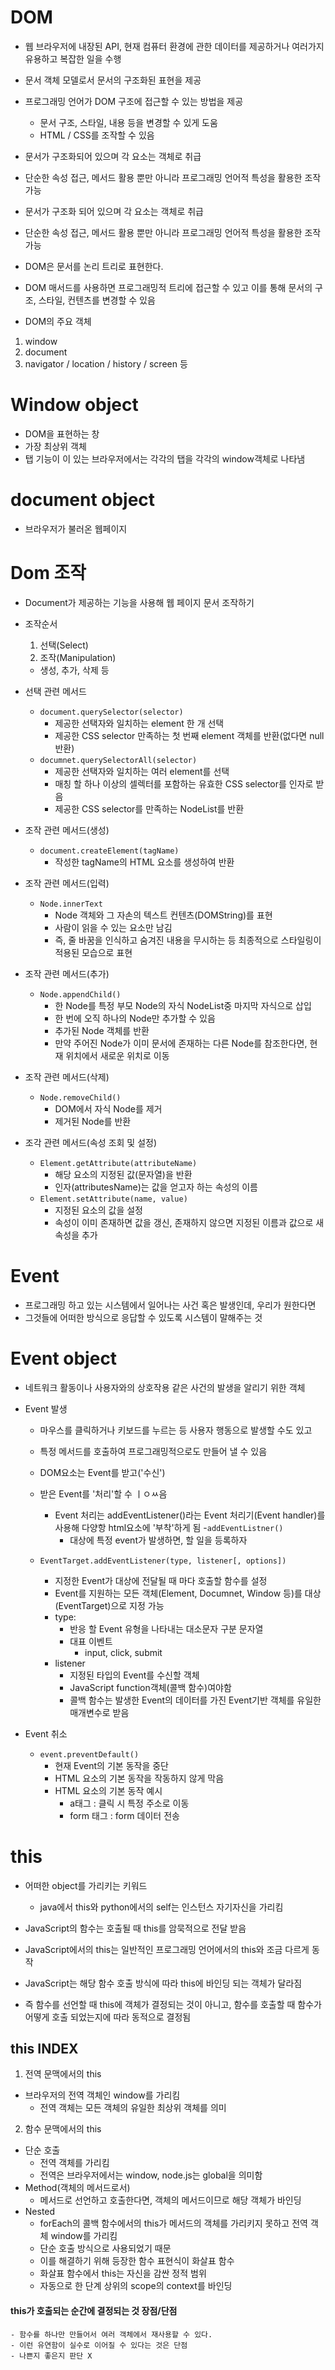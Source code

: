 # DOM

- 웹 브라우저에 내장된 API, 현재 컴퓨터 환경에 관한 데이터를 제공하거나 여러가지 유용하고 복잡한 일을 수행
  
- 문서 객체 모델로서 문서의 구조화된 표현을 제공
  
- 프로그래밍 언어가 DOM 구조에 접근할 수 있는 방법을 제공
  
  - 문서 구조, 스타일, 내용 등을 변경할 수 있게 도움
  - HTML / CSS를 조작할 수 있음
- 문서가 구조화되어 있으며 각 요소는 객체로 취급
  
- 단순한 속성 접근, 메서드 활용 뿐만 아니라 프로그래밍 언어적 특성을 활용한 조작 가능
  
- 문서가 구조화 되어 있으며 각 요소는 객체로 취급
  
- 단순한 속성 접근, 메서드 활용 뿐만 아니라 프로그래밍 언어적 특성을 활용한 조작 가능
  
- DOM은 문서를 논리 트리로 표현한다.
  
- DOM 매서드를 사용하면 프로그래밍적 트리에 접근할 수 있고 이를 통해 문서의 구조, 스타일, 컨텐츠를 변경할 수 있음
  
- DOM의 주요 객체
  

1. window
2. document
3. navigator / location / history / screen 등

# Window object

- DOM을 표현하는 창
- 가장 최상위 객체
- 탭 기능이 이 있는 브라우저에서는 각각의 탭을 각각의 window객체로 나타냄

# document object

- 브라우저가 불러온 웹페이지

# Dom 조작

- Document가 제공하는 기능을 사용해 웹 페이지 문서 조작하기
  
- 조작순서
  
  1. 선택(Select)
  2. 조작(Manipulation)
    - 생성, 추가, 삭제 등
- 선택 관련 메서드
  
  - ```document.querySelector(selector)```
    - 제공한 선택자와 일치하는 element 한 개 선택
    - 제공한 CSS selector 만족하는 첫 번째 element 객체를 반환(없다면 null 반환)
  - ```documnet.querySelectorAll(selector)```
    - 제공한 선택자와 일치하는 여러 element를 선택
    - 매칭 할 하나 이상의 셀렉터를 포함하는 유효한 CSS selector를 인자로 받음
    - 제공한 CSS selector를 만족하는 NodeList를 반환
- 조작 관련 메서드(생성)
  
  - ```document.createElement(tagName)```
    - 작성한 tagName의 HTML 요소를 생성하여 반환
- 조작 관련 메서드(입력)
  
  - ```Node.innerText```
    - Node 객체와 그 자손의 텍스트 컨텐츠(DOMString)를 표현
    - 사람이 읽을 수 있는 요소만 남김
    - 즉, 줄 바꿈을 인식하고 숨겨진 내용을 무시하는 등 최종적으로 스타일링이 적용된 모습으로 표현
- 조작 관련 메서드(추가)
  
  - ```Node.appendChild()```
    - 한 Node를 특정 부모 Node의 자식 NodeList중 마지막 자식으로 삽입
    - 한 번에 오직 하나의 Node만 추가할 수 있음
    - 추가된 Node 객체를 반환
    - 만약 주어진 Node가 이미 문서에 존재하는 다른 Node를 참조한다면, 현재 위치에서 새로운 위치로 이동
- 조작 관련 메서드(삭제)
  
  - ```Node.removeChild()```
    - DOM에서 자식 Node를 제거
    - 제거된 Node를 반환
- 조각 관련 메서드(속성 조회 및 설정)
  
  - ```Element.getAttribute(attributeName)```
    - 해당 요소의 지정된 값(문자열)을 반환
    - 인자(attributesName)는 값을 얻고자 하는 속성의 이름
  - ```Element.setAttribute(name, value)```
    - 지정된 요소의 값을 설정
    - 속성이 이미 존재하면 값을 갱신, 존재하지 않으면 지정된 이름과 값으로 새 속성을 추가

# Event

- 프로그래밍 하고 있는 시스템에서 일어나는 사건 혹은 발생인데, 우리가 원한다면
- 그것들에 어떠한 방식으로 응답할 수 있도록 시스템이 말해주는 것

# Event object

- 네트워크 활동이나 사용자와의 상호작용 같은 사건의 발생을 알리기 위한 객체
  
- Event 발생
  
  - 마우스를 클릭하거나 키보드를 누르는 등 사용자 행동으로 발생할 수도 있고
    
  - 특정 메서드를 호출하여 프로그래밍적으로도 만들어 낼 수 있음
    
  - DOM요소는 Event를 받고('수신')
    
  - 받은 Event를 '처리'할 수 ㅣㅇㅆ음
    
    - Event 처리는 addEventListener()라는 Event 처리기(Event handler)를 사용해 다양항 html요소에 '부착'하게 됨
      -```addEventListner()```
      - 대상에 특정 event가 발생하면, 할 일을 등록하자
  - ```EventTarget.addEventListener(type, listener[, options])```
    
    - 지정한 Event가 대상에 전달될 때 마다 호출할 함수를 설정
    - Event를 지원하는 모든 객체(Element, Documnet, Window 등)를 대상(EventTarget)으로 지정 가능
    - type:
      - 반응 할 Event 유형을 나타내는 대소문자 구분 문자열
      - 대표 이벤트
        - input, click, submit
    - listener
      - 지정된 타입의 Event를 수신할 객체
      - JavaScript function객체(콜백 함수)여야함
      - 콜백 함수는 발생한 Event의 데이터를 가진 Event기반 객체를 유일한 매개변수로 받음
- Event 취소
  
  - ```event.preventDefault()```
    - 현재 Event의 기본 동작을 중단
    - HTML 요소의 기본 동작을 작동하지 않게 막음
    - HTML 요소의 기본 동작 예시
      - a태그 : 클릭 시 특정 주소로 이동
      - form 태그 : form 데이터 전송

# this

- 어떠한 object를 가리키는 키워드
  
  - java에서 this와 python에서의 self는 인스턴스 자기자신을 가리킴
- JavaScript의 함수는 호출될 때 this를 암묵적으로 전달 받음
  
- JavaScript에서의 this는 일반적인 프로그래밍 언어에서의 this와 조금 다르게 동작
  
- JavaScript는 해당 함수 호출 방식에 따라 this에 바인딩 되는 객체가 달라짐
  
- 즉 함수를 선언할 때 this에 객체가 결정되는 것이 아니고, 함수를 호출할 때 함수가 어떻게 호출 되었는지에 따라 동적으로 결정됨
  

## this INDEX

1. 전역 문맥에서의 this
  - 브라우저의 전역 객체인 window를 가리킴
    - 전역 객체는 모든 객체의 유일한 최상위 객체를 의미
2. 함수 문맥에서의 this
  - 단순 호출
    - 전역 객체를 가리킴
    - 전역은 브라우저에서는 window, node.js는 global을 의미함
  - Method(객체의 메서드로서)
    - 메서드로 선언하고 호출한다면, 객체의 메서드이므로 해당 객체가 바인딩
  - Nested
    - forEach의 콜백 함수에서의 this가 메서드의 객체를 가리키지 못하고 전역 객체 window를 가리킴
    - 단순 호출 방식으로 사용되었기 때문
    - 이를 해결하기 위해 등장한 함수 표현식이 화살표 함수
    - 화살표 함수에서 this는 자신을 감싼 정적 범위
    - 자동으로 한 단계 상위의 scope의 context를 바인딩

#### this가 호출되는 순간에 결정되는 것 장점/단점

```
- 함수를 하나만 만들어서 여러 객체에서 재사용할 수 있다.
- 이런 유연함이 실수로 이어질 수 있다는 것은 단점
- 나쁜지 좋은지 판단 X
```
